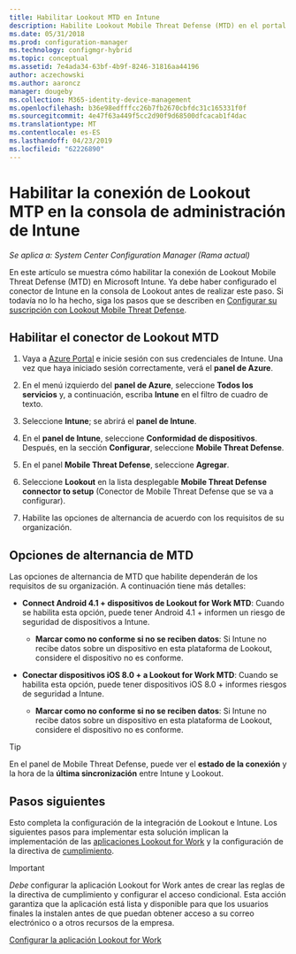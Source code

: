 ```yaml
---
title: Habilitar Lookout MTD en Intune
description: Habilite Lookout Mobile Threat Defense (MTD) en el portal de Microsoft Intune.
ms.date: 05/31/2018
ms.prod: configuration-manager
ms.technology: configmgr-hybrid
ms.topic: conceptual
ms.assetid: 7e4ada34-63bf-4b9f-8246-31816aa44196
author: aczechowski
ms.author: aaroncz
manager: dougeby
ms.collection: M365-identity-device-management
ms.openlocfilehash: b36e98edfffcc26b7fb2670cbfdc31c165331f0f
ms.sourcegitcommit: 4e47f63a449f5cc2d90f9d68500dfcacab1f4dac
ms.translationtype: MT
ms.contentlocale: es-ES
ms.lasthandoff: 04/23/2019
ms.locfileid: "62226890"
---
```

# <a name="enable-lookout-mtd-connection-in-the-intune-admin-console"></a>Habilitar la conexión de Lookout MTP en la consola de administración de Intune

*Se aplica a: System Center Configuration Manager (Rama actual)*

En este artículo se muestra cómo habilitar la conexión de Lookout Mobile Threat Defense (MTD) en Microsoft Intune. Ya debe haber configurado el conector de Intune en la consola de Lookout antes de realizar este paso. Si todavía no lo ha hecho, siga los pasos que se describen en [Configurar su suscripción con Lookout Mobile Threat Defense](set-up-your-subscription-with-lookout.md).



## <a name="enable-the-lookout-mtd-connector"></a>Habilitar el conector de Lookout MTD

1. Vaya a [Azure Portal](https://portal.azure.com) e inicie sesión con sus credenciales de Intune. Una vez que haya iniciado sesión correctamente, verá el **panel de Azure**.  

2. En el menú izquierdo del **panel de Azure**, seleccione **Todos los servicios** y, a continuación, escriba **Intune** en el filtro de cuadro de texto.  

3. Seleccione **Intune**; se abrirá el **panel de Intune**.  

4. En el **panel de Intune**, seleccione **Conformidad de dispositivos**. Después, en la sección **Configurar**, seleccione **Mobile Threat Defense**.  

5. En el panel **Mobile Threat Defense**, seleccione **Agregar**.  

6. Seleccione **Lookout** en la lista desplegable **Mobile Threat Defense connector to setup** (Conector de Mobile Threat Defense que se va a configurar).  

7. Habilite las opciones de alternancia de acuerdo con los requisitos de su organización.  



## <a name="mtd-toggle-options"></a>Opciones de alternancia de MTD

Las opciones de alternancia de MTD que habilite dependerán de los requisitos de su organización. A continuación tiene más detalles:

- **Connect Android 4.1 + dispositivos de Lookout for Work MTD**: Cuando se habilita esta opción, puede tener Android 4.1 + informen un riesgo de seguridad de dispositivos a Intune.  
    - **Marcar como no conforme si no se reciben datos**: Si Intune no recibe datos sobre un dispositivo en esta plataforma de Lookout, considere el dispositivo no es conforme.  

- **Conectar dispositivos iOS 8.0 + a Lookout for Work MTD**: Cuando se habilita esta opción, puede tener dispositivos iOS 8.0 + informes riesgos de seguridad a Intune.
    - **Marcar como no conforme si no se reciben datos**: Si Intune no recibe datos sobre un dispositivo en esta plataforma de Lookout, considere el dispositivo no es conforme.  

> [!TIP]  
> En el panel de Mobile Threat Defense, puede ver el **estado de la conexión** y la hora de la **última sincronización** entre Intune y Lookout.



## <a name="next-steps"></a>Pasos siguientes
Esto completa la configuración de la integración de Lookout e Intune. Los siguientes pasos para implementar esta solución implican la implementación de las [aplicaciones Lookout for Work](configure-and-deploy-lookout-for-work-apps.md) y la configuración de la directiva de [cumplimiento](enable-device-threat-protection-rule-compliance-policy.md).

>[!IMPORTANT]
> *Debe* configurar la aplicación Lookout for Work antes de crear las reglas de la directiva de cumplimiento y configurar el acceso condicional. Esta acción garantiza que la aplicación está lista y disponible para que los usuarios finales la instalen antes de que puedan obtener acceso a su correo electrónico o a otros recursos de la empresa.

[Configurar la aplicación Lookout for Work](configure-and-deploy-lookout-for-work-apps.md)
